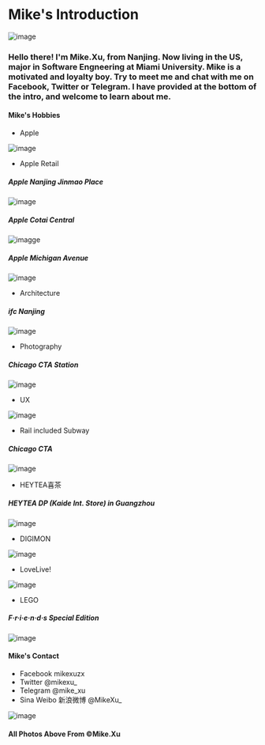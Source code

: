 # Mike's Introduction

![image](https://github.com/MikeXu1117/welcome/blob/master/images/avatar.jpeg)

### Hello there! I'm Mike.Xu, from Nanjing. Now living in the US, major in Software Engneering at Miami University. Mike is a motivated and loyalty boy. Try to meet me and chat with me on Facebook, Twitter or Telegram. I have provided at the bottom of the intro, and welcome to learn about me.

#### Mike's Hobbies
- Apple

![image](https://github.com/MikeXu1117/welcome/blob/master/images/apple.jpg)

- Apple Retail
##### Apple Nanjing Jinmao Place
![image](https://github.com/MikeXu1117/welcome/blob/master/images/jmp.jpg)

##### Apple Cotai Central
![imagge](https://github.com/MikeXu1117/welcome/blob/master/images/cc.jpg)

##### Apple Michigan Avenue
![image](https://github.com/MikeXu1117/welcome/blob/master/images/ma.jpg)

- Architecture

##### ifc Nanjing
![image](https://github.com/MikeXu1117/welcome/blob/master/images/architect.jpg)

- Photography

##### Chicago CTA Station
![image](https://github.com/MikeXu1117/welcome/blob/master/images/photogra.jpg)

- UX

![image](https://github.com/MikeXu1117/welcome/blob/master/images/ux.png)

- Rail included Subway

##### Chicago CTA
![image](https://github.com/MikeXu1117/welcome/blob/master/images/rail.JPG)

- HEYTEA喜茶

##### HEYTEA DP (Kaide Int. Store) in Guangzhou
![image](https://github.com/MikeXu1117/welcome/blob/master/images/heytea.jpg)

- DIGIMON

![image](https://github.com/MikeXu1117/welcome/blob/master/images/digimon.JPG)

- LoveLive!

![image](https://github.com/MikeXu1117/welcome/blob/master/images/lol.jpg)

- LEGO

##### F·r·i·e·n·d·s Special Edition
![image](https://github.com/MikeXu1117/welcome/blob/master/images/lego.jpg)

#### Mike's Contact
- Facebook mikexuzx
- Twitter @mikexu_
- Telegram @mike_xu
- Sina Weibo 新浪微博 @MikeXu_

![image](https://github.com/MikeXu1117/welcome/blob/master/images/socialmedia.jpg)

#### All Photos Above From ©Mike.Xu
